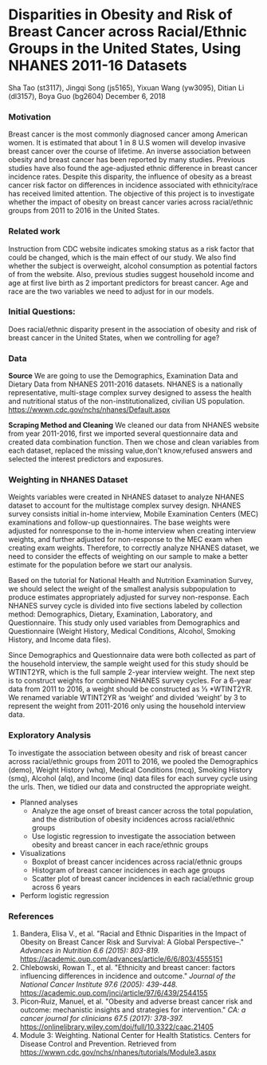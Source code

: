 Disparities in Obesity and Risk of Breast Cancer across Racial/Ethnic Groups in the United States, Using NHANES 2011-16 Datasets
================
Sha Tao (st3117), Jingqi Song (js5165), Yixuan Wang (yw3095), Ditian Li (dl3157), Boya Guo (bg2604)
December 6, 2018

### Motivation

Breast cancer is the most commonly diagnosed cancer among American women. It is estimated that about 1 in 8 U.S women will develop invasive breast cancer over the course of lifetime. An inverse association between obesity and breast cancer has been reported by many studies. Previous studies have also found the age-adjusted ethnic difference in breast cancer incidence rates. Despite this disparity, the influence of obesity as a breast cancer risk factor on differences in incidence associated with ethnicity/race has received limited attention. The objective of this project is to investigate whether the impact of obesity on breast cancer varies across racial/ethnic groups from 2011 to 2016 in the United States.

### Related work

Instruction from CDC website indicates smoking status as a risk factor that could be changed, which is the main effect of our study. We also find whether the subject is overweight, alcohol consumption as potential factors of from the website. Also, previous studies suggest household income and age at first live birth as 2 important predictors for breast cancer. Age and race are the two variables we need to adjust for in our models.

### Initial Questions:

Does racial/ethnic disparity present in the association of obesity and risk of breast cancer in the United States, when we controlling for age?

### Data

**Source** We are going to use the Demographics, Examination Data and Dietary Data from NHANES 2011-2016 datasets. NHANES is a nationally representative, multi-stage complex survey designed to assess the health and nutritional status of the non-institutionalized, civilian US population. <https://wwwn.cdc.gov/nchs/nhanes/Default.aspx>

**Scraping Method and Cleaning** We cleaned our data from NHANES website from year 2011-2016, first we imported several questionnaire data and created data combination function. Then we chose and clean variables from each dataset, replaced the missing value,don't know,refused answers and selected the interest predictors and exposures.

### Weighting in NHANES Dataset

Weights variables were created in NHANES dataset to analyze NHANES dataset to account for the multistage complex survey design. NHANES survey consists initial in-home interview, Mobile Examination Centers (MEC) examinations and follow-up questionnaires. The base weights were adjusted for nonresponse to the in-home interview when creating interview weights, and further adjusted for non-response to the MEC exam when creating exam weights. Therefore, to correctly analyze NHANES dataset, we need to consider the effects of weighting on our sample to make a better estimate for the population before we start our analysis.

Based on the tutorial for National Health and Nutrition Examination Survey, we should select the weight of the smallest analysis subpopulation to produce estimates appropriately adjusted for survey non-response. Each NHANES survey cycle is divided into five sections labeled by collection method: Demographics, Dietary, Examination, Laboratory, and Questionnaire. This study only used variables from Demographics and Questionnaire (Weight History, Medical Conditions, Alcohol, Smoking History, and Income data files).

Since Demographics and Questionnaire data were both collected as part of the household interview, the sample weight used for this study should be WTINT2YR, which is the full sample 2-year interview weight. The next step is to construct weights for combined NHANES survey cycles. For a 6-year data from 2011 to 2016, a weight should be constructed as ⅓ \*WTINT2YR. We renamed variable WTINT2YR as ‘weight’ and divided ‘weight’ by 3 to represent the weight from 2011-2016 only using the household interview data.

### Exploratory Analysis

To investigate the association between obesity and risk of breast cancer across racial/ethnic groups from 2011 to 2016, we pooled the Demographics (demo), Weight History (whq), Medical Conditions (mcq), Smoking History (smq), Alcohol (alq), and Income (inq) data files for each survey cycle using the urls. Then, we tidied our data and constructed the appropriate weight.

-   Planned analyses
    -   Analyze the age onset of breast cancer across the total population, and the distribution of obesity incidences across racial/ethnic groups
    -   Use logistic regression to investigate the association between obesity and breast cancer in each race/ethnic groups
-   Visualizations
    -   Boxplot of breast cancer incidences across racial/ethnic groups
    -   Histogram of breast cancer incidences in each age groups
    -   Scatter plot of breast cancer incidences in each racial/ethnic group across 6 years
-   Perform logistic regression

### References

1.  Bandera, Elisa V., et al. "Racial and Ethnic Disparities in the Impact of Obesity on Breast Cancer Risk and Survival: A Global Perspective–." *Advances in Nutrition 6.6 (2015): 803-819.* <https://academic.oup.com/advances/article/6/6/803/4555151>
2.  Chlebowski, Rowan T., et al. "Ethnicity and breast cancer: factors influencing differences in incidence and outcome." *Journal of the National Cancer Institute 97.6 (2005): 439-448.* <https://academic.oup.com/jnci/article/97/6/439/2544155>
3.  Picon‐Ruiz, Manuel, et al. "Obesity and adverse breast cancer risk and outcome: mechanistic insights and strategies for intervention." *CA: a cancer journal for clinicians 67.5 (2017): 378-397.* <https://onlinelibrary.wiley.com/doi/full/10.3322/caac.21405>
4.  Module 3: Weighting. National Center for Health Statistics. Centers for Disease Control and Prevention. Retrieved from <https://wwwn.cdc.gov/nchs/nhanes/tutorials/Module3.aspx>
